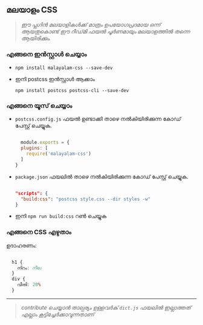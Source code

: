 ## മലയാളം CSS

> _ഈ പ്ലഗിൻ മലയാളികൾക്ക്  മാത്രം ഉപയോഗപ്രദമായ ഒന്ന് ആയതുകൊണ്ട് ഈ റീഡ്‌മി ഫയൽ പൂർണമായും മലയാളത്തിൽ തന്നെ ആയിരിക്കും._


### എങ്ങനെ ഇൻസ്റ്റാൾ ചെയ്യാം

- `npm install malayalam-css --save-dev`

- ഇനി postcss ഇൻസ്റ്റാൾ ആക്കാം

  `npm install postcss postcss-cli --save-dev`

### എങ്ങനെ യൂസ് ചെയ്യാം

- `postcss.config.js` ഫയൽ ഉണ്ടാക്കി താഴെ നൽകിയിരിക്കുന്ന കോഡ് പേസ്റ്റ് ചെയ്യുക.

  ```js

    module.exports = {
    plugins: [
      require('malayalam-css')
    ]
  }

  ```

- `package.json` ഫയലിൽ താഴെ നൽകിയിരിക്കുന്ന കോഡ് പേസ്റ്റ് ചെയ്യുക.
  ```json

  "scripts": {
    "build:css": "postcss style.css --dir styles -w"
  }
  
  ```

- ഇനി `npm run build:css` റൺ ചെയ്യുക

### എങ്ങനെ CSS എഴുതാം

ഉദാഹരണം: 

```css

  h1 {
    നിറം: നീല
  }
  div {
    വീതി: 20%
  }

```
---

> _contribute ചെയ്യാൻ താല്പര്യം ഉള്ളവർക് `dict.js` ഫയലിൽ ഇല്ലാത്തത് എല്ലാം കൂട്ടിച്ചേർക്കാവുന്നതാണ്_
